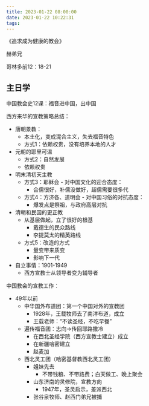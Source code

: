 ```yaml
---
title: 2023-01-22 08:00:00
date: 2023-01-22 10:22:31
tags:
---
```


《追求成为健康的教会》

赫弟兄

哥林多前12：18-21





## 主日学

中国教会史12课：福音进中国，出中国



西方来华的宣教策略总结：

- 唐朝景教：
  - 本土化，变成混合主义，失去福音特色
  - 方式1：依赖权贵，没有培养本地的人才
- 元朝的耶里可温
  - 方式2：自然发展
  - 依赖权贵
- 明末清初天主教
  - 方式3：耶稣会 - 对中国文化的迎合态度：
    - 合儒很好，补儒没做好，超儒需要很多代
  - 方式4：方济各、道明会 - 对中国习俗的对抗态度：
    - 爆发点是祭祖，与政府高层对抗
- 清朝和民国的更正教
  - 从基层做起，立了很好的根基
    - 戴德生的民众路线
    - 李提莫太的精英路线
  - 方式5：改造的方式
    - 量变带来质变
    - 影响下一代
- 自立事情：1901-1949
  - 西方宣教士从领导者变为辅导者



中国教会的宣教工作：

- 49年以前
  - 中华国外布道团：第一个中国对外的宣教团
    - 1928年，王载牧师去了南洋布道，成立
    - 王载老师：“不读圣经，不吃早餐”
  - 遍传福音团：志向->传回耶路撒冷
    - 在西北圣经学院（西方宣教士建立）成立
    - 在新疆哈密建立
    - 赵麦加
  - 西北灵工团（哈密基督教西北灵工团）
    - 姐妹先去
      - 不带钱粮、不带路费；白天做工、晚上聚会
    - 山东济南的灵修院，宣教方向
      - 1947年，圣灵启示，差派西北
    - 张谷泉牧师、赵西门弟兄被捕



